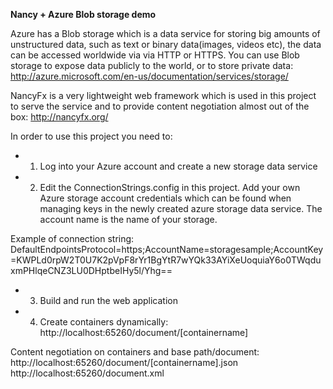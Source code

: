 **Nancy + Azure Blob storage demo**

Azure has a Blob storage which is a data service for storing big amounts of unstructured data,
such as text or binary data(images, videos etc), the data can be accessed worldwide via via HTTP or HTTPS.
You can use Blob storage to expose data publicly to the world, or to store private data:
http://azure.microsoft.com/en-us/documentation/services/storage/

NancyFx is a very lightweight web framework which is used in this project to serve the service
and to provide content negotiation almost out of the box:
http://nancyfx.org/

In order to use this project you need to:
- 1. Log into your Azure account and create a new storage data service
- 2. Edit the ConnectionStrings.config in this project. Add your own Azure storage account
credentials which can be found when managing keys in the newly created azure storage data service. 
The account name is the name of your storage.

Example of connection string: DefaultEndpointsProtocol=https;AccountName=storagesample;AccountKey=KWPLd0rpW2T0U7K2pVpF8rYr1BgYtR7wYQk33AYiXeUoquiaY6o0TWqduxmPHlqeCNZ3LU0DHptbeIHy5l/Yhg==
- 3. Build and run the web application
- 4. Create containers dynamically:
http://localhost:65260/document/[containername]


Content negotiation on containers and base path/document:
http://localhost:65260/document/[containername].json
http://localhost:65260/document.xml

